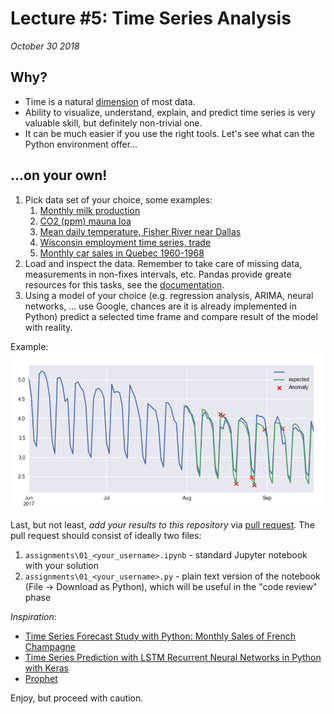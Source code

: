 # Lecture #5: Time Series Analysis

_October 30 2018_

## Why?

* Time is a natural [dimension](https://en.wikipedia.org/wiki/Dimension_(data_warehouse)) of most data.
* Ability to visualize, understand, explain, and predict time series is very valuable skill, but definitely non-trivial one.
* It can be much easier if you use the right tools. Let's see what can the Python environment offer...

## ...on your own!

1. Pick data set of your choice, some examples:
   1. [Monthly milk production](https://datamarket.com/data/set/22ox/monthly-milk-production-pounds-per-cow-jan-62-dec-75#!ds=22ox&display=line)
   2. [CO2 (ppm) mauna loa](https://datamarket.com/data/set/22v1/co2-ppm-mauna-loa-1965-1980#!ds=22v1&display=line)
   3. [Mean daily temperature, Fisher River near Dallas](https://datamarket.com/data/set/235d/mean-daily-temperature-fisher-river-near-dallas-jan-01-1988-to-dec-31-1991#!ds=235d&display=line)
   4. [Wisconsin employment time series, trade](https://datamarket.com/data/set/22l8/wisconsin-employment-time-series-trade-jan-1961-oct-1975#!ds=22l8&display=line)
   5. [Monthly car sales in Quebec 1960-1968](https://datamarket.com/data/set/22n4/monthly-car-sales-in-quebec-1960-1968#!ds=22n4&display=line)
2. Load and inspect the data. Remember to take care of missing data, measurements in non-fixes intervals, etc. Pandas provide greate resources for this tasks, see the [documentation](https://pandas.pydata.org/pandas-docs/stable/timeseries.html).
3. Using a model of your choice (e.g. regression analysis, ARIMA, neural networks, ... use Google, chances are it is already implemented in Python) predict a selected time frame and compare result of the model with reality.

Example:
![Anomaly detection simulation example](files/anomaly_detection_example.png)

Last, but not least, *add your results to this repository* via [pull request](https://help.github.com/articles/about-pull-requests/). 
The pull request should consist of ideally two files:

1. `assignments\01_<your_username>.ipynb` - standard Jupyter notebook with your solution
2. `assignments\01_<your_username>.py` - plain text version of the notebook (File -> Download as Python), which will be useful in the "code review" phase

_Inspiration_: 
* [Time Series Forecast Study with Python: Monthly Sales of French Champagne](https://machinelearningmastery.com/time-series-forecast-study-python-monthly-sales-french-champagne/)
* [Time Series Prediction with LSTM Recurrent Neural Networks in Python with Keras](https://machinelearningmastery.com/time-series-prediction-lstm-recurrent-neural-networks-python-keras/)
* [Prophet](https://github.com/facebook/prophet)

Enjoy, but proceed with caution.
